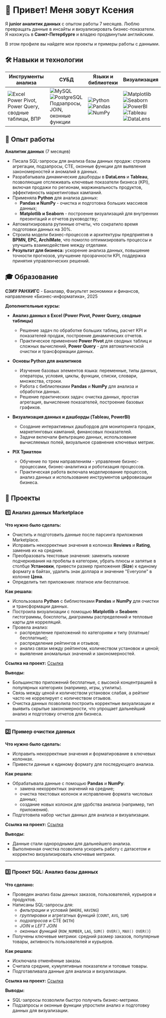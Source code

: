 # 👋 Привет! Меня зовут Ксения

Я **junior аналитик данных** с опытом работы 7 месяцев. Люблю превращать данные в инсайты и визуализировать бизнес-показатели.  
Я нахожусь в **Санкт-Петербурге** и владею продвинутым английским.  

В этом профиле вы найдете мои проекты и примеры работы с данными.  

## 🛠 Навыки и технологии

| Инструменты анализа | СУБД | Языки и библиотеки | Визуализация |
|--------------------|------|-----------------|-------------|
| ![Excel](https://img.shields.io/badge/Excel-217346?style=for-the-badge&logo=microsoft-excel) <br> Power Pivot, Power Query, сводные таблицы, ВПР | ![MySQL](https://img.shields.io/badge/MySQL-4479A1?style=for-the-badge&logo=mysql) <br> ![PostgreSQL](https://img.shields.io/badge/PostgreSQL-316192?style=for-the-badge&logo=postgresql) <br> Подзапросы, JOIN, оконные функции | ![Python](https://img.shields.io/badge/Python-3776AB?style=for-the-badge&logo=python) <br> ![Pandas](https://img.shields.io/badge/Pandas-150458?style=for-the-badge&logo=pandas) <br> ![NumPy](https://img.shields.io/badge/NumPy-013243?style=for-the-badge&logo=numpy) | ![Matplotlib](https://img.shields.io/badge/Matplotlib-F58025?style=for-the-badge&logo=matplotlib) <br> ![Seaborn](https://img.shields.io/badge/Seaborn-4C72B0?style=for-the-badge) <br> ![PowerBI](https://img.shields.io/badge/PowerBI-F2C811?style=for-the-badge&logo=power-bi) <br> ![Tableau](https://img.shields.io/badge/Tableau-E97627?style=for-the-badge&logo=tableau) <br> ![DataLens](https://img.shields.io/badge/DataLens-1F77B4?style=for-the-badge) |


## 💼 Опыт работы

**Аналитик данных** (7 месяцев)   
- Писала SQL-запросы для анализа базы данных продаж: строила агрегации, подзапросы, CTE, оконные функции для выявления закономерностей и аномалий в данных.  
- Разрабатывала динамические дашборды в **DataLens** и **Tableau**, позволяющие отслеживать ключевые показатели бизнеса (KPI), включая продажи по регионам, маржинальность продуктов, эффективность маркетинговых кампаний.  
- Применяла **Python** для анализа данных:  
  - **Pandas и NumPy** - очистка и подготовка больших массивов данных;  
  - **Matplotlib и Seaborn** - построение визуализаций для внутренних презентаций и отчетов руководству;  
- Автоматизировала рутинные отчеты, что сократило время подготовки данных на 30%.  
- Строила модели бизнес-процессов и архитектуры предприятия в **BPMN, EPC, ArchiMate**, что помогло оптимизировать процессы и улучшить взаимодействие между отделами.  
- **Результат для бизнеса:** ускорение анализа данных, повышение точности прогнозов, улучшение прозрачности KPI, поддержка принятия управленческих решений.

## 🎓 Образование

**СЗИУ РАНХИГС** - Бакалавр, Факультет экономики и финансов, направление «Бизнес-информатика», 2025

**Дополнительные курсы:**  
- **Анализ данных в Excel (Power Pivot, Power Query, сводные таблицы)**  
  - Решение задач по обработке больших таблиц, расчет KPI и показателей продаж, построение динамических отчетов.  
  - Практическое применение **Power Pivot** для сводных таблиц и сложных вычислений, **Power Query** - для автоматической очистки и трансформации данных.  

- **Основы Python для аналитиков**  
  - Изучение базовых элементов языка: переменные, типы данных, операторы, условия, циклы, функции, списки, словари, множества, строки.  
  - Работа с библиотеками **Pandas** и **NumPy** для анализа и обработки данных.  
  - Решение практических задач: очистка данных, простая агрегация, вычисление показателей, построение базовых графиков.  

- **Визуализация данных и дашборды (Tableau, PowerBI)**  
  - Создание интерактивных дашбордов для мониторинга продаж, маркетинговых кампаний, финансовых показателей.  
  - Задачи включали фильтрацию данных, использование вычисляемых полей, визуальное сравнение ключевых метрик.  

- **PIX Триатлон**  
  - Обучение по трем направлениям - управление бизнес-процессами, бизнес-аналитика и роботизация процессов.  
  - Практическая работа включала моделирование процессов, анализ данных и использование инструментов цифровизации бизнеса.  

## 📂 Проекты

### 1️⃣ Анализ данных Marketplace  
**Что нужно было сделать:**  
- Очистить и подготовить данные после парсинга приложения Marketplace.  
- Исправить некорректные значения в колонках **Reviews** и **Rating**, заменив их на средние.  
- Преобразовать текстовые значения: заменить нижние подчеркивания на пробелы в категории, убрать плюсы и запятые в столбце **Установки**, привести размер приложения (**Size**) к единому формату в байтах, удалить знак доллара и значение "Everyone" в колонке **Цена**.  
- Определить тип приложения: платное или бесплатное.  

**Как решала:**  
- Использовала **Python** с библиотеками **Pandas** и **NumPy** для очистки и трансформации данных.  
- Построила визуализации с помощью **Matplotlib** и **Seaborn**: гистограммы, боксплоты, диаграммы распределений и тепловые карты для корреляций.  
- Провела анализ:  
  - распределение приложений по категориям и типу (платные/бесплатные);  
  - распределение рейтингов и отзывов;  
  - анализ связи между рейтингом, количеством установок и ценой;  
  - выявление аномальных значений и закономерностей.  

**Ссылка на проект:** [Ссылка](https://github.com/kkrund/Analytics/blob/main/%D0%90%D0%BD%D0%B0%D0%BB%D0%B8%D0%B7%20%D0%B4%D0%B0%D0%BD%D0%BD%D1%8B%D1%85%20%D0%BC%D0%B0%D1%80%D0%BA%D0%B5%D1%82%D0%BF%D0%BB%D0%B5%D0%B9%D1%81%D0%B0.ipynb)  

**Выводы:**  
- Большинство приложений бесплатные, с высокой концентрацией в популярных категориях (например, игры, утилиты).  
- Связь между ценой и количеством установок слабая, а рейтинг часто не коррелирует с количеством отзывов.  
- Очистка данных позволила построить корректные визуализации и выявить скрытые закономерности, что упрощает дальнейший анализ и подготовку отчетов для бизнеса.  

---

### 2️⃣ Пример очистки данных  
**Что нужно было сделать:**  
- Исправить некорректные значения и форматирование в ключевых колонках.  
- Привести данные к единому формату для последующего анализа.  

**Как решала:**  
- Обрабатывала данные с помощью **Pandas** и **NumPy**:  
  - замена некорректных значений на средние;  
  - очистка текстовых колонок и исправление формата числовых данных;  
  - создание новых колонок для удобства анализа (например, тип приложения).  
- Подготовила набор чистых данных для анализа и визуализации.  

**Ссылка на проект:** [Ссылка](https://github.com/kkrund/Analytics/blob/8569c53594952c92fd129679d450d12e20de07e3/%D0%9E%D1%87%D0%B8%D1%81%D1%82%D0%BA%D0%B0%20%D0%B4%D0%B0%D0%BD%D0%BD%D1%8B%D1%85.ipynb)  

**Выводы:**  
- Данные стали однородными для дальнейшего анализа.  
- Выполненная очистка позволила ускорить работу с датасетом и корректно визуализировать ключевые метрики.
---
### 3️⃣ Проект SQL: Анализ базы данных  

**Что сделано:**  
- Проведен анализ базы данных заказов, пользователей, курьеров и продуктов.  
- Написаны SQL-запросы для:  
  - *фильтрации* и условий (`WHERE`, `HAVING`)  
  - *группировки* и агрегатных функций (`COUNT`, `AVG`, `SUM`)  
  - *подзапросов* и CTE (`WITH`)  
  - *JOIN* и *LEFT JOIN*  
  - *оконных функций* (`ROW_NUMBER`, `LAG`, `SUM() OVER()`, `MAX() OVER()`)  
- Получены ключевые метрики: средний размер заказов, популярные товары, активность пользователей и курьеров.  

**Как решала:**  
- Исключала отменённые заказы.  
- Считала средние, кумулятивные показатели и топовые товары.  
- Подготавливала данные для анализа и визуализации.  

**Ссылка на проект:** [Ссылка](https://github.com/kkrund/Analytics/tree/main/SQL)  

**Выводы:**  
- SQL-запросы позволили быстро получить бизнес-метрики.  
- Подзапросы и оконные функции упростили анализ и подготовку данных для визуализации.


